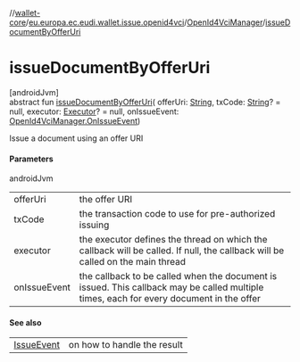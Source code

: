 //[wallet-core](../../../index.md)/[eu.europa.ec.eudi.wallet.issue.openid4vci](../index.md)/[OpenId4VciManager](index.md)/[issueDocumentByOfferUri](issue-document-by-offer-uri.md)

# issueDocumentByOfferUri

[androidJvm]\
abstract fun [issueDocumentByOfferUri](issue-document-by-offer-uri.md)(
offerUri: [String](https://kotlinlang.org/api/latest/jvm/stdlib/kotlin/-string/index.html),
txCode: [String](https://kotlinlang.org/api/latest/jvm/stdlib/kotlin/-string/index.html)? = null,
executor: [Executor](https://developer.android.com/reference/kotlin/java/util/concurrent/Executor.html)? =
null, onIssueEvent: [OpenId4VciManager.OnIssueEvent](-on-issue-event/index.md))

Issue a document using an offer URI

#### Parameters

androidJvm

|              |                                                                                                                                         |
|--------------|-----------------------------------------------------------------------------------------------------------------------------------------|
| offerUri     | the offer URI                                                                                                                           |
| txCode       | the transaction code to use for pre-authorized issuing                                                                                  |
| executor     | the executor defines the thread on which the callback will be called. If null, the callback will be called on the main thread           |
| onIssueEvent | the callback to be called when the document is issued. This callback may be called multiple times, each for every document in the offer |

#### See also

|                                        |                             |
|----------------------------------------|-----------------------------|
| [IssueEvent](../-issue-event/index.md) | on how to handle the result |

